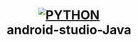 
<h1 align="center">
  <br>
  <a href="https://github.com/shadibdair/Python/edit/master/README.md"><img src="https://cdn.neow.in/news/images/uploaded/2017/05/1495072471_android-studio_story.jpg" alt="PYTHON"></a>
  <br>
android-studio-Java
  <br>
</h1>


